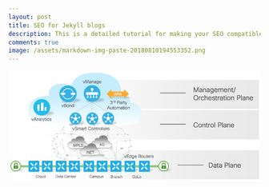 ```yaml
---
layout: post
title: SEO for Jekyll blogs
description: This is a detailed tutorial for making your SEO compatible. It covers every thing that you need to do - step by step!
comments: true
image: /assets/markdown-img-paste-20180810194553352.png
---
```



![](/assets/markdown-img-paste-20180810194553352.png)
